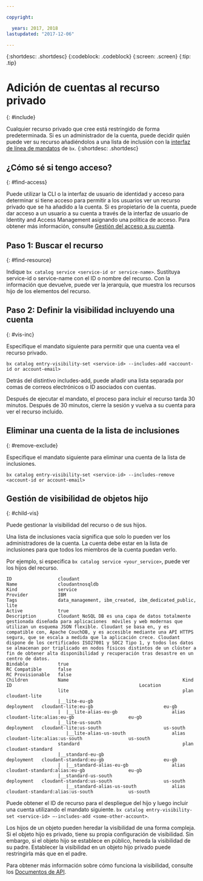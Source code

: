```yaml
---

copyright:

  years: 2017, 2018
lastupdated: "2017-12-06"

---
```


{:shortdesc: .shortdesc}
{:codeblock: .codeblock}
{:screen: .screen}
{:tip: .tip}

# Adición de cuentas al recurso privado
{: #include}

Cualquier recurso privado que cree está restringido de forma predeterminada. Si es un administrador de la cuenta, puede decidir quién puede ver su recurso añadiéndolos a una lista de inclusión con la [interfaz de línea de mandatos](/docs/cli/reference/bluemix_cli/bx_cli.html#bluemix_catalog_entry_visibility_set) de `bx`.
{:shortdesc: .shortdesc}

## ¿Cómo sé si tengo acceso?
{: #find-access}

Puede utilizar la CLI o la interfaz de usuario de identidad y acceso para determinar si tiene acceso para permitir a los usuarios ver un recurso privado que se ha añadido a la cuenta. Si es propietario de la cuenta, puede dar acceso a un usuario a su cuenta a través de la interfaz de usuario de Identity and Access Management asignando una política de acceso. Para obtener más información, consulte [Gestión del acceso a su cuenta](access.html).

## Paso 1: Buscar el recurso
{: #find-resource}

Indique `bx catalog service <service-id or service-name>`. Sustituya service-id o service-name con el ID o nombre del recurso. Con la información que devuelve, puede ver la jerarquía, que muestra los recursos hijo de los elementos del recurso.

## Paso 2: Definir la visibilidad incluyendo una cuenta
{: #vis-inc}

Especifique el mandato siguiente para permitir que una cuenta vea el recurso privado.

`bx catalog entry-visibility-set <service-id> --includes-add <account-id or account-email>`

Detrás del distintivo includes-add, puede añadir una lista separada por comas de correos electrónicos o ID asociados con cuentas.

Después de ejecutar el mandato, el proceso para incluir el recurso tarda 30 minutos. Después de 30 minutos, cierre la sesión y vuelva a su cuenta para ver el recurso incluido.

## Eliminar una cuenta de la lista de inclusiones
{: #remove-exclude}

Especifique el mandato siguiente para eliminar una cuenta de la lista de inclusiones.

`bx catalog entry-visibility-set <service-id> --includes-remove <account-id or account-email>`

## Gestión de visibilidad de objetos hijo
{: #child-vis}

Puede gestionar la visibilidad del recurso o de sus hijos.

Una lista de inclusiones vacía significa que solo lo pueden ver los administradores de la cuenta. La cuenta debe estar en la lista de inclusiones para que todos los miembros de la cuenta puedan verlo.

Por ejemplo, si especifica `bx catalog service <your_service>`, puede ver los hijos del recurso.

```
ID                 cloudant
Name               cloudantnosqldb
Kind               service
Provider           IBM
Tags               data_management, ibm_created, ibm_dedicated_public, lite
Active             true
Description        Cloudant NoSQL DB es una capa de datos totalmente gestionada diseñada para aplicaciones  móviles y web modernas que utilizan un esquema JSON flexible. Cloudant se basa en, y es compatible con, Apache CouchDB, y es accesible mediante una API HTTPS segura, que se escala a medida que la aplicación crece. Cloudant dispone de los certificados ISO27001 y SOC2 Tipo 1, y todos los datos se almacenan por triplicado en nodos físicos distintos de un clúster a fin de obtener alta disponibilidad y recuperación tras desastre en un centro de datos.
Bindable           true
RC Compatible      false
RC Provisionable   false
Children           Name                                          Kind         ID                                               Location
                   lite                                          plan         cloudant-lite
                   |__lite-eu-gb                             deployment   cloudant-lite:eu-gb                          eu-gb
                   |  |__lite-alias-eu-gb                    alias        cloudant-lite:alias:eu-gb                    eu-gb
                   |__lite-us-south                          deployment   cloudant-lite:us-south                       us-south
                      |__lite-alias-us-south                 alias        cloudant-lite:alias:us-south                 us-south
                   standard                                      plan         cloudant-standard
                   |__standard-eu-gb                         deployment   cloudant-standard:eu-gb                      eu-gb
                   |  |__standard-alias-eu-gb                alias        cloudant-standard:alias:eu-gb                eu-gb
                   |__standard-us-south                      deployment   cloudant-standard:us-south                   us-south
                      |__standard-alias-us-south             alias        cloudant-standard:alias:us-south             us-south
```

Puede obtener el ID de recurso para el despliegue del hijo y luego incluir una cuenta utilizando el mandato siguiente. `bx catalog entry-visibility-set <service-id> —-includes-add <some-other-account>`.

Los hijos de un objeto pueden heredar la visibilidad de una forma compleja. Si el objeto hijo es privado, tiene su propia configuración de visibilidad. Sin embargo, si el objeto hijo se establece en público, hereda la visibilidad de su padre. Establecer la visibilidad en un objeto hijo privado puede restringirla más que en el padre.

Para obtener más información sobre cómo funciona la visibilidad, consulte los [Documentos de API](https://console.bluemix.net/apidocs/682).
